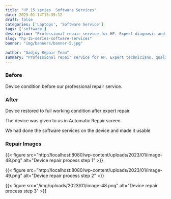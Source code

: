 ```yaml
---
title: "HP 15 series  Software Services"
date: 2023-01-14T13:35:12
draft: false
categories: ['Laptops', 'Software Service']
tags: ['software']
description: "Professional repair service for HP. Expert diagnosis and quality repairs in Bangalore."
slug: "hp-15-series-software-services"
banner: "img/banners/banner-5.jpg"

author: "Gadjoy Repair Team"
summary: "Professional repair service for HP. Expert technicians, quality parts, warranty included."
---
```


### Before

Device condition before our professional repair service.

### After

Device restored to full working condition after expert repair.

The device was given to us in Automatic Repair screen

We had done the software services on the device and made it usable

### Repair Images

{{< figure src="http://localhost:8080/wp-content/uploads/2023/01/image-48.png" alt="Device repair process step 1" >}}

{{< figure src="http://localhost:8080/wp-content/uploads/2023/01/image-49.png" alt="Device repair process step 2" >}}

{{< figure src="/img/uploads/2023/01/image-48.png" alt="Device repair process step 3" >}}

